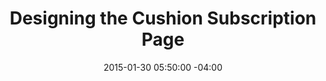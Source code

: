 ---
title: Designing the Cushion Subscription Page
date: 2015-01-30 05:50:00 -04:00
url: http://cushionapp.com/journal/designing-the-subscription-page/
---